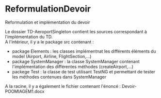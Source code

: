 # ReformulationDevoir
Reformulation et implémentation du devoir

Le dossier TD-AeroportSingleton contient les sources correspondant à l'implémentation du TD.  
A l'intérieur, il y a le package src contenant : 
- package Elements : les classes implémentnat les différents éléments du model (Airport, Airline, FlightSection,...) 
- package SystemManager : la classe SystemManager contenant l'implémentation des différentes méthodes (createAirport,...) 
- packege Test : la classe de test utilisant TestNG et permettant de tester les méthodes contenues dans SystemManager

A la racine, il y a également le fichier contenant l'énoncé : Devoir-POOMIAGEM1.docx
